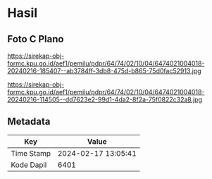 # Hasil

## Foto C Plano

https://sirekap-obj-formc.kpu.go.id/aef1/pemilu/pdpr/64/74/02/10/04/6474021004018-20240216-185407--ab3784ff-3db8-475d-b865-75d0fac52913.jpg

https://sirekap-obj-formc.kpu.go.id/aef1/pemilu/pdpr/64/74/02/10/04/6474021004018-20240216-114505--dd7623e2-99d1-4da2-8f2a-75f0822c32a8.jpg


## Metadata

| Key        | Value               |
| ---------- | ------------------- |
| Time Stamp | 2024-02-17 13:05:41 |
| Kode Dapil | 6401                |



